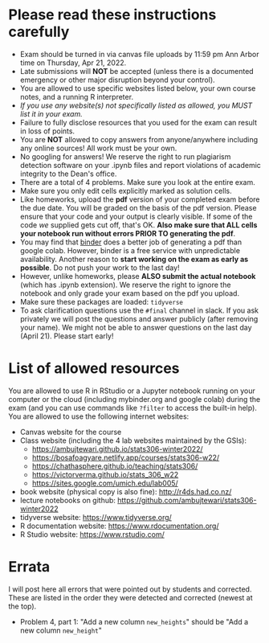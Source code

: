 # Please read these instructions carefully

- Exam should be turned in via canvas file uploads by 11:59 pm Ann Arbor time on Thursday, Apr 21, 2022.
- Late submissions will **NOT** be accepted (unless there is a documented emergency or other major disruption beyond your control).
- You are allowed to use specific websites listed below, your own course notes, and a running R interpreter.
- _If you use any website(s) not specifically listed as allowed, you MUST list it in your exam._
- Failure to fully disclose resources that you used for the exam can result in loss of points.
- You are **NOT** allowed to copy answers from anyone/anywhere including any online sources! All work must be your own.
- No googling for answers! We reserve the right to run plagiarism detection software on your .ipynb files and report violations of academic integrity to the Dean's office.
- There are a total of 4 problems. Make sure you look at the entire exam.
- Make sure you only edit cells explicitly marked as solution cells.
- Like homeworks, upload the **pdf** version of your completed exam before the due date. You will be graded on the basis of the pdf version. Please ensure that your code and your output is clearly visible. If some of the code *we* supplied gets cut off, that's OK. **Also make sure that ALL cells your notebook run without errors PRIOR TO generating the pdf**.
- You may find that [binder](http://mybinder.org/v2/gh/ambujtewari/stats306-winter2022/main) does a better job of generating a pdf than google colab. However, binder is a free service with unpredictable availability. Another reason to **start working on the exam as early as possible**. Do not push your work to the last day!
- However, unlike homeworks, please **ALSO submit the actual notebook** (which has .ipynb extension). We reserve the right to ignore the notebook and only grade your exam based on the pdf you upload.
- Make sure these packages are loaded: `tidyverse`
- To ask clarification questions use the `#final` channel in slack. If you ask privately we will post the questions and answer publicly (after removing your name). We might not be able to answer questions on the last day (April 21). Please start early!

# List of allowed resources

You are allowed to use R in RStudio or a Jupyter notebook running on your computer or the cloud (including mybinder.org and google colab) during the exam (and you can use commands like `?filter` to access the built-in help). You are allowed to use the following internet websites:

- Canvas website for the course
- Class website (including the 4 lab websites maintained by the GSIs):
    - https://ambujtewari.github.io/stats306-winter2022/
    - https://bosafoagyare.netlify.app/courses/stats306-w22/
    - https://chathasphere.github.io/teaching/stats306/
    - https://victorverma.github.io/stats_306_w22
    - https://sites.google.com/umich.edu/lab005/
- book website (physical copy is also fine): http://r4ds.had.co.nz/
- lecture notebooks on github: https://github.com/ambujtewari/stats306-winter2022
- tidyverse website: https://www.tidyverse.org/
- R documentation website: https://www.rdocumentation.org/
- R Studio website: https://www.rstudio.com/

# Errata

I will post here all errors that were pointed out by students and corrected. These are listed in the order they were detected and corrected (newest at the top).

- Problem 4, part 1: "Add a new column `new_heights`" should be "Add a new column `new_height`"
